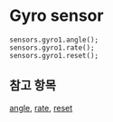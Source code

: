 # Gyro sensor

```cards
sensors.gyro1.angle();
sensors.gyro1.rate();
sensors.gyro1.reset();
```

## 참고 항목

[angle](/reference/sensors/gyro/angle), [rate](/reference/sensors/gyro/rate), [reset](/reference/sensors/gyro/reset)